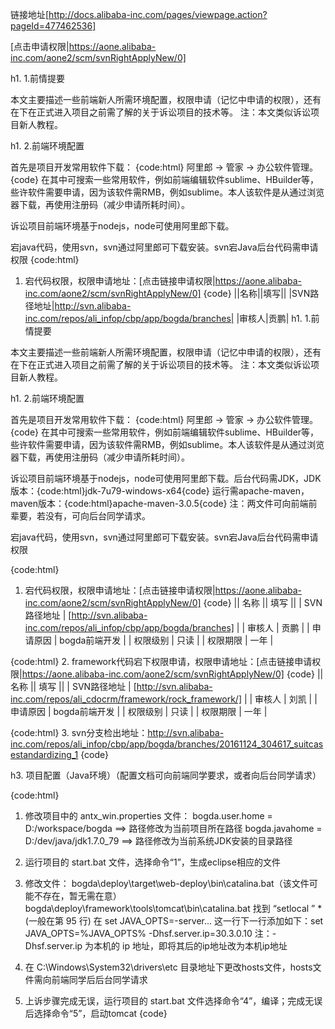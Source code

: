链接地址[http://docs.alibaba-inc.com/pages/viewpage.action?pageId=477462536]

[点击申请权限|https://aone.alibaba-inc.com/aone2/scm/svnRightApplyNew/0]

h1. 1.前情提要

本文主要描述一些前端新人所需环境配置，权限申请（记忆中申请的权限），还有在下在正式进入项目之前需了解的关于诉讼项目的技术等。
注：本文类似诉讼项目新人教程。

h1. 2.前端环境配置

首先是项目开发常用软件下载：
{code:html}
阿里郎 -> 管家 -> 办公软件管理。
{code}
在其中可搜索一些常用软件，例如前端编辑软件sublime、HBuilder等，些许软件需要申请，因为该软件需RMB，例如sublime。本人该软件是从通过浏览器下载，再使用注册码（减少申请所耗时间）。


诉讼项目前端环境基于nodejs，node可使用阿里郎下载。

宕java代码，使用svn，svn通过阿里郎可下载安装。svn宕Java后台代码需申请权限
{code:html}
1. 宕代码权限，权限申请地址：[点击链接申请权限|https://aone.alibaba-inc.com/aone2/scm/svnRightApplyNew/0]
{code}
||名称||填写||
|SVN路径地址|http://svn.alibaba-inc.com/repos/ali_infop/cbp/app/bogda/branches|
|审核人|贡鹏|
h1. 1.前情提要

本文主要描述一些前端新人所需环境配置，权限申请（记忆中申请的权限），还有在下在正式进入项目之前需了解的关于诉讼项目的技术等。
注：本文类似诉讼项目新人教程。

h1. 2.前端环境配置

首先是项目开发常用软件下载：
{code:html}
阿里郎 -> 管家 -> 办公软件管理。
{code}
在其中可搜索一些常用软件，例如前端编辑软件sublime、HBuilder等，些许软件需要申请，因为该软件需RMB，例如sublime。本人该软件是从通过浏览器下载，再使用注册码（减少申请所耗时间）。


诉讼项目前端环境基于nodejs，node可使用阿里郎下载。后台代码需JDK，JDK版本：{code:html}jdk-7u79-windows-x64{code}
运行需apache-maven，maven版本：{code:html}apache-maven-3.0.5{code}
注：两文件可向前端前辈要，若没有，可向后台同学请求。


宕java代码，使用svn，svn通过阿里郎可下载安装。svn宕Java后台代码需申请权限

{code:html}
1. 宕代码权限，权限申请地址：[点击链接申请权限|https://aone.alibaba-inc.com/aone2/scm/svnRightApplyNew/0]
{code}
|| 名称 || 填写 ||
| SVN路径地址 | [http://svn.alibaba-inc.com/repos/ali_infop/cbp/app/bogda/branches] |
| 审核人 | 贡鹏 |
| 申请原因 | bogda前端开发 |
| 权限级别 | 只读 |
| 权限期限 | 一年 |


{code:html}
2. framework代码宕下权限申请，权限申请地址：[点击链接申请权限|https://aone.alibaba-inc.com/aone2/scm/svnRightApplyNew/0]
{code}
|| 名称 || 填写 ||
| SVN路径地址 | [http://svn.alibaba-inc.com/repos/ali_cdocrm/framework/rock_framework/] |
| 审核人 | 刘凯 |
| 申请原因 | bogda前端开发 |
| 权限级别 | 只读 |
| 权限期限 | 一年 |


{code:html}
3. svn分支检出地址：http://svn.alibaba-inc.com/repos/ali_infop/cbp/app/bogda/branches/20161124_304617_suitcasestandardizing_1
{code}

h3. 项目配置（Java环境）（配置文档可向前端同学要求，或者向后台同学请求）

{code:html}
1. 修改项目中的 antx_win.properties 文件：
  bogda.user.home  = D:/workspace/bogda  ==> 路径修改为当前项目所在路径
  bogda.javahome   = D:/dev/java/jdk1.7.0_79 ==> 路径修改为当前系统JDK安装的目录路径

2. 运行项目的 start.bat 文件，选择命令“1”，生成eclipse相应的文件

3. 修改文件：
  bogda\deploy\target\web-deploy\bin\catalina.bat（该文件可能不存在，暂无需在意）
  bogda\deploy\framework\tools\tomcat\bin\catalina.bat
  找到 “setlocal ” * (一般在第 95 行)
  在 set JAVA_OPTS=-server... 这一行下一行添加如下：set JAVA_OPTS=%JAVA_OPTS% -Dhsf.server.ip=30.3.0.10
  注：-Dhsf.server.ip 为本机的 ip 地址，即将其后的ip地址改为本机ip地址

4. 在 C:\Windows\System32\drivers\etc 目录地址下更改hosts文件，hosts文件需向前端同学后后台同学请求

5. 上诉步骤完成无误，运行项目的 start.bat 文件选择命令“4”，编译；完成无误后选择命令“5”，启动tomcat
{code}
